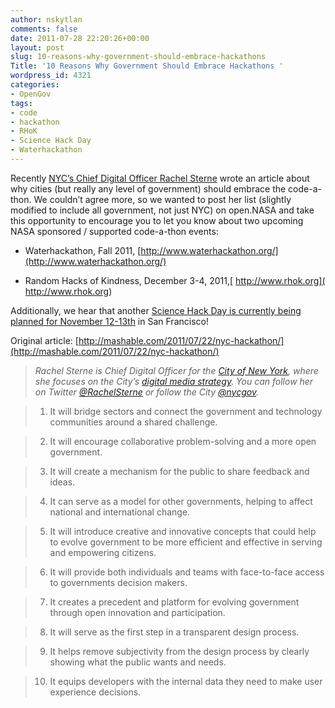 ```yaml
---
author: nskytlan
comments: false
date: 2011-07-28 22:20:26+00:00
layout: post
slug: 10-reasons-why-government-should-embrace-hackathons
Title: '10 Reasons Why Government Should Embrace Hackathons '
wordpress_id: 4321
categories:
- OpenGov
tags:
- code
- hackathon
- RHoK
- Science Hack Day
- Waterhackathon
---
```


Recently [NYC’s Chief Digital Officer Rachel Sterne](http://twitter.com/#!/rachelsterne) wrote an article about why cities (but really any level of government) should embrace the code-a-thon. We couldn’t agree more, so we wanted to post her list (slightly modified to include all government, not just NYC) on open.NASA and take this opportunity to encourage you to let you know about two upcoming NASA sponsored / supported code-a-thon events:



	
  * Waterhackathon, Fall 2011, [http://www.waterhackathon.org/](http://www.waterhackathon.org/)

	
  * Random Hacks of Kindness, December 3-4, 2011,[ http://www.rhok.org]( http://www.rhok.org)


Additionally, we hear that another [Science Hack Day is currently being planned for November 12-13th](http://sciencehackday.com/) in San Francisco!

Original article: [http://mashable.com/2011/07/22/nyc-hackathon/](http://mashable.com/2011/07/22/nyc-hackathon/)


> _Rachel Sterne is Chief Digital Officer for the _[_City of New York_](http://www.nyc.gov/portal/site/nycgov/?front_door=true)_, where she focuses on the City’s _[_digital media strategy_](http://www.nyc.gov/html/mome/nycodc/home.html)_. You can follow her on Twitter _[_@RachelSterne_](http://twitter.com/#!/rachelsterne)_ or follow the City _[_@nycgov_](http://twitter.com/#!/nycgov)_._

> 
> 
	
>   1. It will bridge sectors and connect the government and technology communities around a shared challenge.
> 
	
>   2. It will encourage collaborative problem-solving and a more open government.
> 
	
>   3. It will create a mechanism for the public to share feedback and ideas.
> 
	
>   4. It can serve as a model for other governments, helping to affect national and international change.
> 
	
>   5. It will introduce creative and innovative concepts that could help to evolve government to be more efficient and effective in serving and empowering citizens.
> 
	
>   6. It will provide both individuals and teams with face-to-face access to governments decision makers.
> 
	
>   7. It creates a precedent and platform for evolving government through open innovation and participation.
> 
	
>   8. It will serve as the first step in a transparent design process.
> 
	
>   9. It helps remove subjectivity from the design process by clearly showing what the public wants and needs.
> 
	
>   10. It equips developers with the internal data they need to make user experience decisions.
> 


